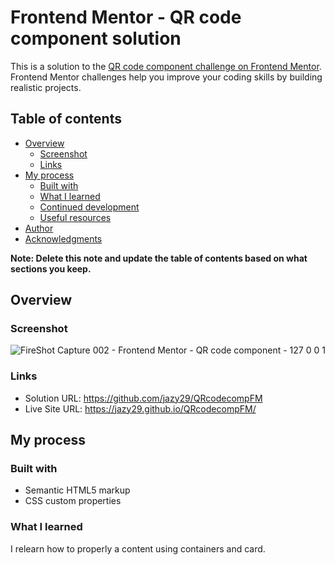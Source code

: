 # Frontend Mentor - QR code component solution

This is a solution to the [QR code component challenge on Frontend Mentor](https://www.frontendmentor.io/challenges/qr-code-component-iux_sIO_H). Frontend Mentor challenges help you improve your coding skills by building realistic projects. 

## Table of contents

- [Overview](#overview)
  - [Screenshot](#screenshot)
  - [Links](#links)
- [My process](#my-process)
  - [Built with](#built-with)
  - [What I learned](#what-i-learned)
  - [Continued development](#continued-development)
  - [Useful resources](#useful-resources)
- [Author](#author)
- [Acknowledgments](#acknowledgments)

**Note: Delete this note and update the table of contents based on what sections you keep.**

## Overview

### Screenshot

![FireShot Capture 002 - Frontend Mentor - QR code component - 127 0 0 1](https://github.com/jazy29/QRcodecompFM/assets/70250322/b9fdf970-7841-420e-bd6d-25b383b63fe9)


### Links

- Solution URL: https://github.com/jazy29/QRcodecompFM
- Live Site URL: https://jazy29.github.io/QRcodecompFM/

## My process

### Built with

- Semantic HTML5 markup
- CSS custom properties

### What I learned

I relearn how to properly a content using containers and card.


